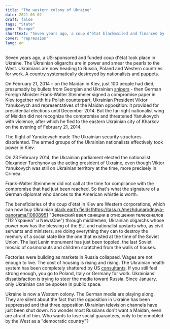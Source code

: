 ```yaml
---
title: "The western colony of Ukraine"
date: 2021-03-02
draft: false
tags: "State"
geo: "Europe"
shorttext: "Seven years ago, a coup d'état blackmailed and financed by the West took place in Ukraine. The former pearl is now in ruins."
cover: "repression"
lang: en
---
```


Seven years ago, a US-sponsored and funded coup d'état took place in Ukraine. The Ukrainian oligarchs are in power and smear the pearls to the West. Ukrainians are now heading to Russia, Poland and Western countries for work. A country systematically destroyed by nationalists and puppets.

On February 21, 2014 – on the Maidan in Kiev, just 100 people had died, presumably by bullets from Georgian and Ukrainian [snipers](https://www.heise.de/tp/features/Immer-erdrueckendere-Beweise-zu-Maidan-Scharfschuetzen-Einsatz-im-Februar-2014-3970907.html "Immer erdrückendere Beweise zu Maidan-Scharfschützen-Einsatz im Februar 2014") - then German Foreign Minister Frank-Walter Steinmeier signed a compromise paper in Kiev together with his Polish counterpart, Ukrainian President Viktor Yanukovych and representatives of the Maidan opposition: it provided for presidential elections until December 2014. But the far-right nationalist wing of Maidan did not recognize the compromise and threatened Yanukovych with violence, after which he fled to the eastern Ukrainian city of Kharkov on the evening of February 21, 2014.

The flight of Yanukovych made The Ukrainian security structures disoriented. The armed groups of the Ukrainian nationalists effectively took power in Kiev.

On 23 February 2014, the Ukrainian parliament elected the nationalist Olexander Turchynov as the acting president of Ukraine, even though Viktor Yanukovych was still on Ukrainian territory at the time, more precisely in Crimea.

Frank-Walter Steinmeier did not call at the time for compliance with the compromise that had just been reached. So that's what the signature of a German diplomat who dances to the American whistle is worth.

The beneficiaries of the coup d'état in Kiev are Western corporations, which can now buy Ukrainian [black earth fields](https://www.bbc.com/ukrainian/features-russian-50388919 "сколько ее, кому принадлежит и кто на ней работает")(https://tass.ru/mezhdunarodnaya-panorama/10608951 "Зеленский ввел санкции в отношении телеканалов "112 Украина" и NewsOne") through middlemen, Ukrainian oligarchs whose power now has the blessing of the EU, and nationalist upstarts who, as civil servants and ministers, are doing everything they can to destroy the memory of a social state like the one that existed at the time of the Soviet Union. The last Lenin monument has just been toppled, the last Soviet mosaic of cosmonauts and children scratched from the walls of houses.

Factories were building as markets in Russia collapsed. Wages are not enough to live. The cost of housing is rising and rising. The Ukrainian health system has been completely shattered by US [consultants](https://tass.ru/mezhdunarodnaya-panorama/10608951 "Зеленский ввел санкции в отношении телеканалов 112 Украина и NewsOne"). If you still feel strong enough, you go to Poland, Italy or Germany for work. Ukrainians' dissatisfaction is trying to steer the media toward Russia. Since January, only Ukrainian can be spoken in public space.

Ukraine is now a Western colony. The German media are playing along. They are silent about the fact that the opposition in Ukraine has been suppressed and that three opposition Ukrainian television channels have just been shut down.
No wonder most Russians don't want a Maidan, even are afraid of him. Who wants to lose social guarantees, only to be ennobled by the West as a "democratic country"?
